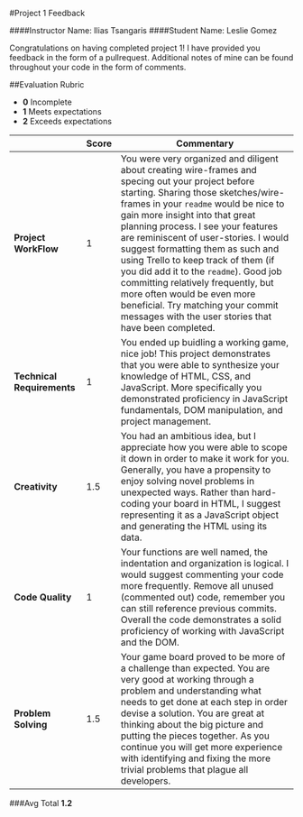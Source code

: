 #Project 1 Feedback

####Instructor Name: Ilias Tsangaris
####Student Name: Leslie Gomez 

Congratulations on having completed project 1! I have provided you feedback in the form of a pullrequest. Additional notes of mine can be found throughout your code in the form of comments.

##Evaluation Rubric

* **0** Incomplete
* **1** Meets expectations
* **2** Exceeds expectations

| | Score | Commentary |
|---|---|---|
| **Project WorkFlow** | 1 | You were very organized and diligent about creating wire-frames and specing out your project before starting. Sharing those sketches/wire-frames in your `readme` would be nice to gain more insight into that great planning process. I see your features are reminiscent of user-stories. I would suggest formatting them as such and using Trello to keep track of them (if you did add it to the `readme`). Good job committing relatively frequently, but more often would be even more beneficial. Try matching your commit messages with the user stories that have been completed. |
| **Technical Requirements** | 1 | You ended up buidling a working game, nice job! This project demonstrates that you were able to synthesize your knowledge of HTML, CSS, and JavaScript. More specifically you demonstrated proficiency in JavaScript fundamentals, DOM manipulation, and project management. |
| **Creativity** | 1.5 | You had an ambitious idea, but I appreciate how you were able to scope it down in order to make it work for you. Generally, you have a propensity to enjoy solving novel problems in unexpected ways. Rather than hard-coding your board in HTML, I suggest representing it as a JavaScript object and generating the HTML using its data. |
| **Code Quality** | 1 | Your functions are well named, the indentation and organization is logical. I would suggest commenting your code more frequently. Remove all unused (commented out) code, remember you can still reference previous commits. Overall the code demonstrates a solid proficiency of working with JavaScript and the DOM. |
| **Problem Solving** | 1.5 | Your game board proved to be more of a challenge than expected. You are very good at working through a problem and understanding what needs to get done at each step in order devise a solution. You are great at thinking about the big picture and putting the pieces together. As you continue you will get more experience with identifying and fixing the more trivial problems that plague all developers. |


###Avg Total **1.2**